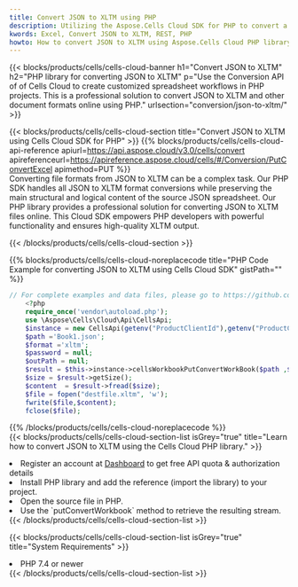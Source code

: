 ```yaml
---
title: Convert JSON to XLTM using PHP 
description: Utilizing the Aspose.Cells Cloud SDK for PHP to convert a JSON format file to a XLTM format file. 
kwords: Excel, Convert JSON to XLTM, REST, PHP
howto: How to convert JSON to XLTM using Aspose.Cells Cloud PHP library.
---
```



{{< blocks/products/cells/cells-cloud-banner h1="Convert JSON to XLTM" h2="PHP library for converting JSON to XLTM" p="Use the Conversion API of of Cells Cloud to create customized spreadsheet workflows in PHP projects. This is a professional solution to convert JSON to XLTM and other document formats online using PHP." urlsection="conversion/json-to-xltm/" >}}

{{< blocks/products/cells/cells-cloud-section  title="Convert JSON to XLTM using Cells Cloud SDK for PHP" >}}
{{% blocks/products/cells/cells-cloud-api-reference  apiurl=https://api.aspose.cloud/v3.0/cells/convert  apireferenceurl=https://apireference.aspose.cloud/cells/#/Conversion/PutConvertExcel  apimethod=PUT %}}
<br/>
Converting file formats from JSON to XLTM can be a complex task. Our PHP SDK handles all JSON to XLTM format conversions while preserving the main structural and logical content of the source JSON spreadsheet. Our PHP library provides a professional solution for converting JSON to XLTM files online. This Cloud SDK empowers PHP developers with powerful functionality and ensures high-quality XLTM output.

{{< /blocks/products/cells/cells-cloud-section >}}

{{% blocks/products/cells/cells-cloud-noreplacecode title="PHP Code Example for converting JSON to XLTM using Cells Cloud SDK" gistPath="" %}}
 
```php
// For complete examples and data files, please go to https://github.com/aspose-cells-cloud/aspose-cells-cloud-php/
    <?php
    require_once('vendor\autoload.php');
    use \Aspose\Cells\Cloud\Api\CellsApi;
    $instance = new CellsApi(getenv("ProductClientId"),getenv("ProductClientSecret"));
    $path ='Book1.json';    
    $format ='xltm';
    $password = null;
    $outPath = null;      
    $result = $this->instance->cellsWorkbookPutConvertWorkBook($path ,$format, $password,  $outPath);
    $size = $result->getSize();
    $content  = $result->fread($size);
    $file = fopen("destfile.xltm", 'w');
    fwrite($file,$content);
    fclose($file);
```
 
{{% /blocks/products/cells/cells-cloud-noreplacecode  %}}
<br/>
{{< blocks/products/cells/cells-cloud-section-list isGrey="true"  title="Learn how to convert JSON to XLTM using the Cells Cloud PHP library." >}}
<li>Register an account at <a href="https://dashboard.aspose.cloud/">Dashboard</a> to get free API quota & authorization details</li>
<li>Install PHP library and add the reference (import the library) to your project.</li>
<li>Open the source file in PHP.</li>
<li>Use the `putConvertWorkbook` method to retrieve the resulting stream.</li>
{{< /blocks/products/cells/cells-cloud-section-list >}}

{{< blocks/products/cells/cells-cloud-section-list isGrey="true"  title="System Requirements" >}}
<li>PHP 7.4 or newer</li>
{{< /blocks/products/cells/cells-cloud-section-list >}}
